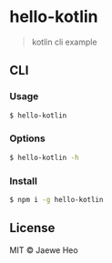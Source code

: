 # hello-kotlin

> kotlin cli example


## CLI

### Usage

```sh
$ hello-kotlin
```

### Options

```sh
$ hello-kotlin -h
```

### Install

```sh
$ npm i -g hello-kotlin
```


## License

MIT © Jaewe Heo
